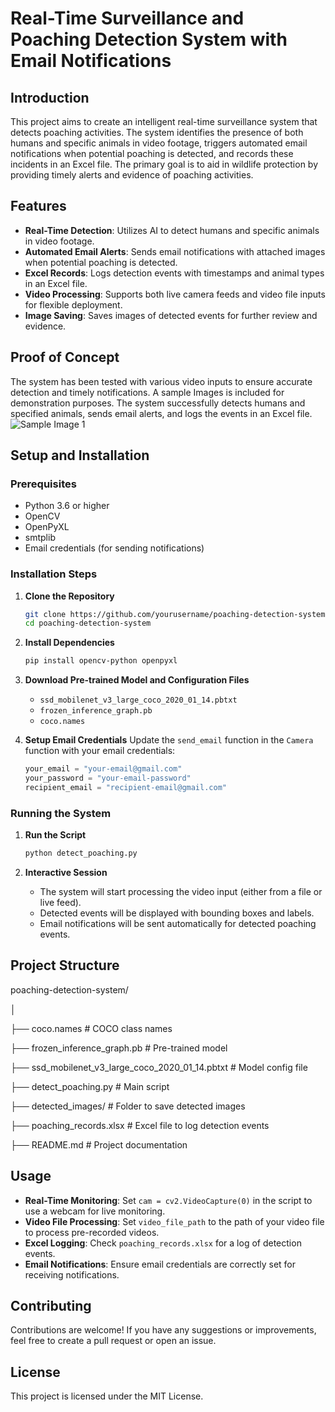 
# Real-Time Surveillance and Poaching Detection System with Email Notifications

## Introduction

This project aims to create an intelligent real-time surveillance system that detects poaching activities. The system identifies the presence of both humans and specific animals in video footage, triggers automated email notifications when potential poaching is detected, and records these incidents in an Excel file. The primary goal is to aid in wildlife protection by providing timely alerts and evidence of poaching activities.

## Features

- **Real-Time Detection**: Utilizes AI to detect humans and specific animals in video footage.
- **Automated Email Alerts**: Sends email notifications with attached images when potential poaching is detected.
- **Excel Records**: Logs detection events with timestamps and animal types in an Excel file.
- **Video Processing**: Supports both live camera feeds and video file inputs for flexible deployment.
- **Image Saving**: Saves images of detected events for further review and evidence.

## Proof of Concept

The system has been tested with various video inputs to ensure accurate detection and timely notifications. A sample Images is included for demonstration purposes. The system successfully detects humans and specified animals, sends email alerts, and logs the events in an Excel file.
![Sample Image 1](images/image1.png)

## Setup and Installation

### Prerequisites

- Python 3.6 or higher
- OpenCV
- OpenPyXL
- smtplib
- Email credentials (for sending notifications)

### Installation Steps

1. **Clone the Repository**
   ```sh
   git clone https://github.com/yourusername/poaching-detection-system.git
   cd poaching-detection-system
   ```

2. **Install Dependencies**
   ```sh
   pip install opencv-python openpyxl
   ```

3. **Download Pre-trained Model and Configuration Files**
   - `ssd_mobilenet_v3_large_coco_2020_01_14.pbtxt`
   - `frozen_inference_graph.pb`
   - `coco.names`

4. **Setup Email Credentials**
   Update the `send_email` function in the `Camera` function with your email credentials:
   ```python
   your_email = "your-email@gmail.com"
   your_password = "your-email-password"
   recipient_email = "recipient-email@gmail.com"
   ```

### Running the System

1. **Run the Script**
   ```sh
   python detect_poaching.py
   ```

2. **Interactive Session**
   - The system will start processing the video input (either from a file or live feed).
   - Detected events will be displayed with bounding boxes and labels.
   - Email notifications will be sent automatically for detected poaching events.

## Project Structure

poaching-detection-system/

│

├── coco.names       # COCO class names

├── frozen\_inference\_graph.pb       # Pre-trained model

├── ssd\_mobilenet\_v3\_large\_coco\_2020\_01\_14.pbtxt       # Model config file

├── detect\_poaching.py       # Main script

├── detected\_images/        # Folder to save detected images
 
├── poaching\_records.xlsx       # Excel file to log detection events

├── README.md      # Project documentation

## Usage

- **Real-Time Monitoring**: Set `cam = cv2.VideoCapture(0)` in the script to use a webcam for live monitoring.
- **Video File Processing**: Set `video_file_path` to the path of your video file to process pre-recorded videos.
- **Excel Logging**: Check `poaching_records.xlsx` for a log of detection events.
- **Email Notifications**: Ensure email credentials are correctly set for receiving notifications.

## Contributing

Contributions are welcome! If you have any suggestions or improvements, feel free to create a pull request or open an issue.

## License

This project is licensed under the MIT License.
